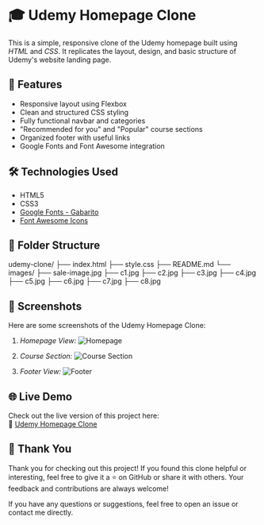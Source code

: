 # 🎓 Udemy Homepage Clone

This is a simple, responsive clone of the Udemy homepage built using *HTML* and *CSS*. It replicates the layout, design, and basic structure of Udemy's website landing page.

## 🚀 Features

-  Responsive layout using Flexbox
-  Clean and structured CSS styling
-  Fully functional navbar and categories
-  "Recommended for you" and "Popular" course sections
-  Organized footer with useful links
-  Google Fonts and Font Awesome integration

## 🛠 Technologies Used

- HTML5  
- CSS3  
- [Google Fonts - Gabarito](https://fonts.google.com/specimen/Gabarito)  
- [Font Awesome Icons](https://fontawesome.com/)

## 📂 Folder Structure

udemy-clone/
├── index.html
├── style.css
├── README.md
└── images/
    ├── sale-image.jpg
    ├── c1.jpg
    ├── c2.jpg
    ├── c3.jpg
    ├── c4.jpg
    ├── c5.jpg
    ├── c6.jpg
    ├── c7.jpg
    ├── c8.jpg

## 📸 Screenshots

Here are some screenshots of the Udemy Homepage Clone:

1. *Homepage View:*
   ![Homepage](images/screenshot1.jpg)

2. *Course Section:*
   ![Course Section](images/screenshot2.jpg)

3. *Footer View:*
   ![Footer](images/screenshot3.jpg)
## 🌐 Live Demo

Check out the live version of this project here:  
🔗 [Udemy Homepage Clone](Link)

## 🙏 Thank You

Thank you for checking out this project! If you found this clone helpful or interesting, feel free to give it a ⭐ on GitHub or share it with others. Your feedback and contributions are always welcome!

If you have any questions or suggestions, feel free to open an issue or contact me directly.

